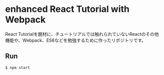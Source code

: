 # enhanced React Tutorial with Webpack

React Tutorialを題材に、チュートリアルでは触れられていないReactのその他機能や、Webpack、ES6などを勉強するために作ったリポジトリです。

## Run
```
$ npm start
```
